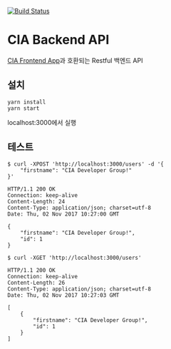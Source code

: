 [![Build Status](https://travis-ci.org/CartoonIsArt/CIAPI.svg?branch=master)](https://travis-ci.org/CartoonIsArt/CIAPI)

# CIA Backend API

[CIA Frontend App](https://github.com/CartoonIsArt/eevee)과 호환되는 Restful 백엔드 API  

## 설치
```
yarn install
yarn start
```
localhost:3000에서 실행

## 테스트

```
$ curl -XPOST 'http://localhost:3000/users' -d '{
    "firstname": "CIA Developer Group!"
}'

HTTP/1.1 200 OK
Connection: keep-alive
Content-Length: 24
Content-Type: application/json; charset=utf-8
Date: Thu, 02 Nov 2017 10:27:00 GMT

{
    "firstname": "CIA Developer Group!",
    "id": 1
}
```

```
$ curl -XGET 'http://localhost:3000/users' 

HTTP/1.1 200 OK
Connection: keep-alive
Content-Length: 26
Content-Type: application/json; charset=utf-8
Date: Thu, 02 Nov 2017 10:27:03 GMT

[
    {
        "firstname": "CIA Developer Group!",
        "id": 1
    }
]
```
